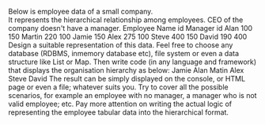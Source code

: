 Below is employee data of a small company.<br />
It represents the hierarchical relationship among employees. CEO of the company doesn't
have a manager.
Employee
Name
id Manager id
Alan 100 150
Martin 220 100
Jamie 150
Alex 275 100
Steve 400 150
David 190 400
Design a suitable representation of this data. Feel free to choose any database (RDBMS, inmemory database etc), file system or even a data structure like List or Map. Then write code
(in any language and framework) that displays the organisation hierarchy as below:
Jamie
Alan
Matin
Alex
Steve
David
The result can be simply displayed on the console, or HTML page or even a file; whatever
suits you.
Try to cover all the possible scenarios, for example an employee with no manager, a
manager who is not valid employee; etc.
Pay more attention on writing the actual logic of representing the employee tabular data into
the hierarchical format.
